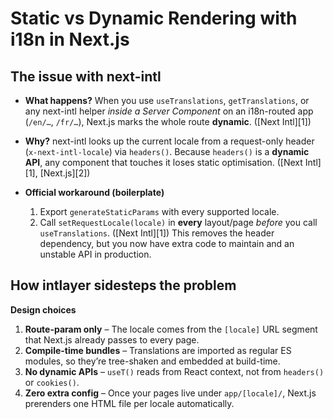 # Static vs Dynamic Rendering with i18n in Next.js

## The issue with **next-intl**

- **What happens?**
  When you use `useTranslations`, `getTranslations`, or any next-intl helper _inside a Server Component_ on an i18n-routed app (`/en/…`, `/fr/…`), Next.js marks the whole route **dynamic**. ([Next Intl][1])

- **Why?**
  next-intl looks up the current locale from a request-only header (`x-next-intl-locale`) via `headers()`. Because `headers()` is a **dynamic API**, any component that touches it loses static optimisation. ([Next Intl][1], [Next.js][2])

- **Official workaround (boilerplate)**

  1. Export `generateStaticParams` with every supported locale.
  2. Call `setRequestLocale(locale)` in **every** layout/page _before_ you call `useTranslations`. ([Next Intl][1])
     This removes the header dependency, but you now have extra code to maintain and an unstable API in production.

## How **intlayer** sidesteps the problem

**Design choices**

1. **Route-param only** – The locale comes from the `[locale]` URL segment that Next.js already passes to every page.
2. **Compile-time bundles** – Translations are imported as regular ES modules, so they’re tree-shaken and embedded at build-time.
3. **No dynamic APIs** – `useT()` reads from React context, not from `headers()` or `cookies()`.
4. **Zero extra config** – Once your pages live under `app/[locale]/`, Next.js prerenders one HTML file per locale automatically.

